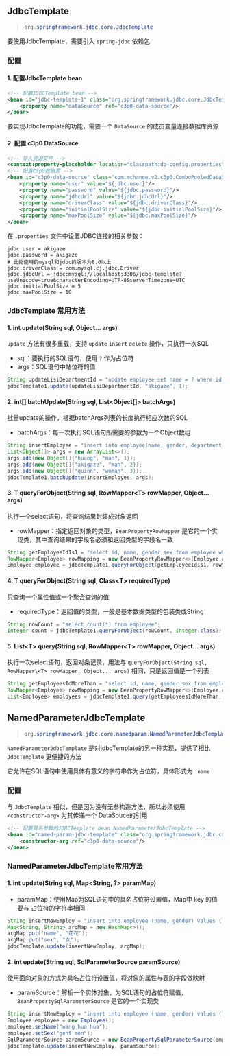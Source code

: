 ## JdbcTemplate

> ```java
> org.springframework.jdbc.core.JdbcTemplate
> ```

要使用JdbcTemplate，需要引入 `spring-jdbc` 依赖包

### 配置

#### 1. 配置JdbcTemplate bean

```xml
<!-- 配置JDBCTemplate bean -->
<bean id="jdbc-template-1" class="org.springframework.jdbc.core.JdbcTemplate">
	<property name="dataSource" ref="c3p0-data-source"/>
</bean>
```

要实现JdbcTemplate的功能，需要一个 `DataSource` 的成员变量连接数据库资源

#### 2. 配置 c3p0 DataSource

```xml
<!-- 导入资源文件 -->
<context:property-placeholder location="classpath:db-config.properties"/>
<!-- 配置c3p0数据源 -->
<bean id="c3p0-data-source" class="com.mchange.v2.c3p0.ComboPooledDataSource">
    <property name="user" value="${jdbc.user}"/>
    <property name="password" value="${jdbc.password}"/>
    <property name="jdbcUrl" value="${jdbc.jdbcUrl}"/>
    <property name="driverClass" value="${jdbc.driverClass}"/>
    <property name="initialPoolSize" value="${jdbc.initialPoolSize}"/>
    <property name="maxPoolSize" value="${jdbc.maxPoolSize}"/>
</bean>
```

在 `.properties` 文件中设置JDBC连接的相关参数：

```properties
jdbc.user = akigaze
jdbc.password = akigaze
# 此处使用的mysql和jdbc的版本为8.0以上
jdbc.driverClass = com.mysql.cj.jdbc.Driver
jdbc.jdbcUrl = jdbc:mysql://localhost:3306/jdbc-template?useUnicode=true&characterEncoding=UTF-8&serverTimezone=UTC
jdbc.initialPoolSize = 5
jdbc.maxPoolSize = 10
```

### JdbcTemplate 常用方法

#### 1. int update(String sql, Object... args)

`update` 方法有很多重载，支持 `update`  `insert`  `delete` 操作，只执行一次SQL

- sql：要执行的SQL语句，使用 `?` 作为占位符
- args：SQL语句中站位符的值

```java
String updateLisiDepartmentId = "update employee set name = ? where id = ?";
jdbcTemplate1.update(updateLisiDepartmentId, "akigaze", 1);
```

#### 2. int[] batchUpdate(String sql, List<Object[]> batchArgs)

批量update的操作，根据batchArgs列表的长度执行相应次数的SQL

- batchArgs：每一次执行SQL语句所需要的参数为一个Object数组

```java
String insertEmployee = "insert into employee(name, gender, department_id) values(?, ?, ?)";
List<Object[]> args = new ArrayList<>();
args.add(new Object[]{"huang", "man", 1});
args.add(new Object[]{"akigaze", "man", 2});
args.add(new Object[]{"quinn", "woman", 3});
jdbcTemplate1.batchUpdate(insertEmployee, args);
```

#### 3. T queryForObject(String sql, RowMapper\<T> rowMapper, Object... args)

执行一个select语句，将查询结果封装成对象返回

- rowMapper：指定返回对象的类型，`BeanPropertyRowMapper` 是它的一个实现类，其中查询结果的字段名必须和返回类型的字段名一致

```java
String getEmployeeIdIs1 = "select id, name, gender sex from employee where id = ?";
RowMapper<Employee> rowMapping = new BeanPropertyRowMapper<>(Employee.class);
Employee employee = jdbcTemplate1.queryForObject(getEmployeeIdIs1, rowMapping, 1);
```

#### 4. T queryForObject(String sql, Class\<T> requiredType)

只查询一个属性值或一个聚合查询的值

- requiredType：返回值的类型，一般是基本数据类型的包装类或String

```java
String rowCount = "select count(*) from employee";
Integer count = jdbcTemplate1.queryForObject(rowCount, Integer.class);
```

#### 5. List\<T> query(String sql, RowMapper\<T> rowMapper, Object... args)

执行一次select语句，返回对条记录，用法与 `queryForObject(String sql, RowMapper\<T> rowMapper, Object... args)` 相同，只是返回值是一个列表

```java
String getEmployeesIdMoreThan = "select id, name, gender sex from employee where id > ?";
RowMapper<Employee> rowMapping = new BeanPropertyRowMapper<>(Employee.class);
List<Employee> employees = jdbcTemplate1.query(getEmployeesIdMoreThan, rowMapping, 3);
```



## NamedParameterJdbcTemplate

> ```java
> org.springframework.jdbc.core.namedparam.NamedParameterJdbcTemplate
> ```

`NamedParameterJdbcTemplate` 是对jdbcTemplate的另一种实现，提供了相比 `JdbcTemplate` 更便捷的方法

它允许在SQL语句中使用具体有意义的字符串作为占位符，具体形式为 `:name`

### 配置

与 `JdbcTemplate` 相似，但是因为没有无参构造方法，所以必须使用 `<constructor-arg>` 为其传递一个 DataSouce的引用

```xml
<!-- 配置具名参数的JDBCTemplate bean NamedParameterJdbcTemplate -->
<bean id="named-param-jdbc-template" class="org.springframework.jdbc.core.namedparam.NamedParameterJdbcTemplate">
    <constructor-arg ref="c3p0-data-source"/>
</bean>
```

### NamedParameterJdbcTemplate常用方法

#### 1. int update(String sql, Map<String, ?> paramMap)

- paramMap：使用Map为SQL语句中的具名占位符设置值，Map中 key 的值要与 占位符的字符串相同

```java
String insertNewEmploy = "insert into employee (name, gender) values (:name, :sex)";
Map<String, String> argMap = new HashMap<>();
argMap.put("name", "花花");
argMap.put("sex", "女");
jdbcTemplate.update(insertNewEmploy, argMap);
```

#### 2. int update(String sql, SqlParameterSource paramSource)

使用面向对象的方式为具名占位符设置值，将对象的属性与表的字段做映射

- paramSource：解析一个实体对象，为SQL语句的占位符赋值，`BeanPropertySqlParameterSource` 是它的一个实现类

```java
String insertNewEmploy = "insert into employee (name, gender) values (:name, :sex)";
Employee employee = new Employee();
employee.setName("wang hua hua");
employee.setSex("gent men");
SqlParameterSource paramSource = new BeanPropertySqlParameterSource(employee);
jdbcTemplate.update(insertNewEmploy, paramSource);
```

